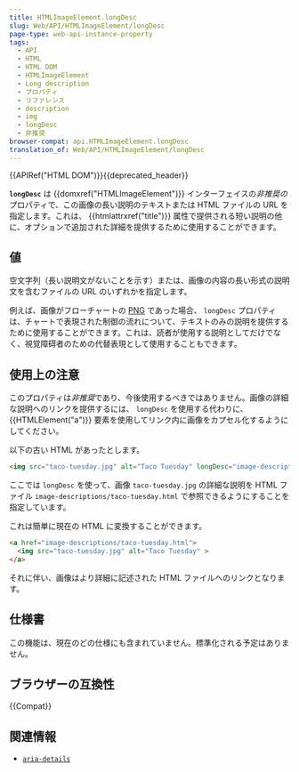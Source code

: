 ```yaml
---
title: HTMLImageElement.longDesc
slug: Web/API/HTMLImageElement/longDesc
page-type: web-api-instance-property
tags:
  - API
  - HTML
  - HTML DOM
  - HTMLImageElement
  - Long description
  - プロパティ
  - リファレンス
  - description
  - img
  - longDesc
  - 非推奨
browser-compat: api.HTMLImageElement.longDesc
translation_of: Web/API/HTMLImageElement/longDesc
---
```

{{APIRef("HTML DOM")}}{{deprecated_header}}

**`longDesc`** は {{domxref("HTMLImageElement")}} インターフェイスの*非推奨の*プロパティで、この画像の長い説明のテキストまたは HTML ファイルの URL を指定します。これは、 {{htmlattrxref("title")}} 属性で提供される短い説明の他に、オプションで追加された詳細を提供するために使用することができます。

## 値

空文字列（長い説明文がないことを示す）または、画像の内容の長い形式の説明文を含むファイルの URL のいずれかを指定します。

例えば、画像がフローチャートの [PNG](/ja/docs/Web/Media/Formats/Image_types#png_portable_network_graphics) であった場合、 
`longDesc` プロパティは、チャートで表現された制御の流れについて、テキストのみの説明を提供するために使用することができます。これは、読者が使用する説明としてだけでなく、視覚障碍者のための代替表現として使用することもできます。

## 使用上の注意

このプロパティは*非推奨*であり、今後使用するべきではありません。画像の詳細な説明へのリンクを提供するには、 `longDesc` を使用する代わりに、 {{HTMLElement("a")}} 要素を使用してリンク内に画像をカプセル化するようにしてください。

以下の古い HTML があったとします。

```html
<img src="taco-tuesday.jpg" alt="Taco Tuesday" longDesc="image-descriptions/taco-tuesday.html">
```

ここでは `longDesc` を使って、画像 `taco-tuesday.jpg` の詳細な説明を HTML ファイル `image-descriptions/taco-tuesday.html` で参照できるようにすることを指定しています。

これは簡単に現在の HTML に変換することができます。

```html
<a href="image-descriptions/taco-tuesday.html">
  <img src="taco-tuesday.jpg" alt="Taco Tuesday" >
</a>
```

それに伴い、画像はより詳細に記述された HTML ファイルへのリンクとなります。

## 仕様書

この機能は、現在のどの仕様にも含まれていません。標準化される予定はありません。

## ブラウザーの互換性

{{Compat}}

## 関連情報

- [`aria-details`](/ja/docs/Web/Accessibility/ARIA/Attributes/aria-details)

